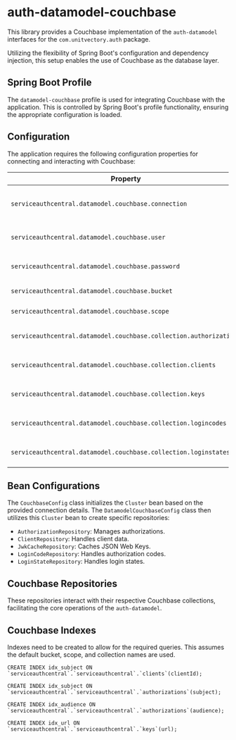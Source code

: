 # auth-datamodel-couchbase

This library provides a Couchbase implementation of the `auth-datamodel` interfaces for the `com.unitvectory.auth` package.

Utilizing the flexibility of Spring Boot's configuration and dependency injection, this setup enables the use of Couchbase as the database layer.

## Spring Boot Profile

The `datamodel-couchbase` profile is used for integrating Couchbase with the application. This is controlled by Spring Boot's profile functionality, ensuring the appropriate configuration is loaded.

## Configuration

The application requires the following configuration properties for connecting and interacting with Couchbase:

| Property                                                           | Required | Default              | Description                             |
| ------------------------------------------------------------------ | -------- | -------------------- | --------------------------------------- |
| `serviceauthcentral.datamodel.couchbase.connection`                | Yes      |                      | Couchbase cluster connection string     |
| `serviceauthcentral.datamodel.couchbase.user`                      | Yes      |                      | Username for Couchbase authentication   |
| `serviceauthcentral.datamodel.couchbase.password`                  | Yes      |                      | Password for Couchbase authentication   |
| `serviceauthcentral.datamodel.couchbase.bucket`                    | No       | `serviceauthcentral` | Couchbase bucket name                   |
| `serviceauthcentral.datamodel.couchbase.scope`                     | No       | `serviceauthcentral` | Couchbase scope name                    |
| `serviceauthcentral.datamodel.couchbase.collection.authorizations` | No       | `authorizations`     | Couchbase collection for authorizations |
| `serviceauthcentral.datamodel.couchbase.collection.clients`        | No       | `clients`            | Couchbase collection for clients        |
| `serviceauthcentral.datamodel.couchbase.collection.keys`           | No       | `keys`               | Couchbase collection for keys           |
| `serviceauthcentral.datamodel.couchbase.collection.logincodes`     | No       | `loginCodes`         | Couchbase collection for login codes    |
| `serviceauthcentral.datamodel.couchbase.collection.loginstates`    | No       | `loginStates`        | Couchbase collection for login states   |

## Bean Configurations

The `CouchbaseConfig` class initializes the `Cluster` bean based on the provided connection details. The `DatamodelCouchbaseConfig` class then utilizes this `Cluster` bean to create specific repositories:

- `AuthorizationRepository`: Manages authorizations.
- `ClientRepository`: Handles client data.
- `JwkCacheRepository`: Caches JSON Web Keys.
- `LoginCodeRepository`: Handles authorization codes.
- `LoginStateRepository`: Handles login states.

## Couchbase Repositories

These repositories interact with their respective Couchbase collections, facilitating the core operations of the `auth-datamodel`.

## Couchbase Indexes

Indexes need to be created to allow for the required queries.
This assumes the default bucket, scope, and collection names are used.

```
CREATE INDEX idx_subject ON `serviceauthcentral`.`serviceauthcentral`.`clients`(clientId);
```

```
CREATE INDEX idx_subject ON `serviceauthcentral`.`serviceauthcentral`.`authorizations`(subject);
```

```
CREATE INDEX idx_audience ON `serviceauthcentral`.`serviceauthcentral`.`authorizations`(audience);
```

```
CREATE INDEX idx_url ON `serviceauthcentral`.`serviceauthcentral`.`keys`(url);
```
